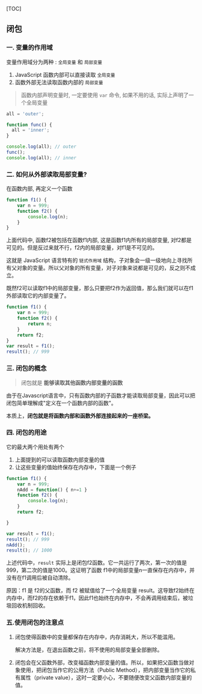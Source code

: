 [TOC]



## 闭包



### 一. 变量的作用域

变量作用域分为两种 : `全局变量` 和 `局部变量`

1. JavaScript 函数内部可以直接读取 `全局变量` 
2. 函数外部无法读取函数内部的 `局部变量`

> 函数内部声明变量时, 一定要使用 `var` 命令, 如果不用的话, 实际上声明了一个全局变量

```javascript
all = 'outer';

function func() {
  all = 'inner';
}

console.log(all); // outer
func();
console.log(all); // inner
```



### 二. 如何从外部读取局部变量?

在函数内部, 再定义一个函数

```JavaScript
function f1() {
    var n = 999;
    function f2() {
        console.log(n);
    }
}
```

上面代码中, 函数f2被包括在函数f1内部, 这是函数f1内所有的局部变量, 对f2都是可见的。但是反过来就不行，f2内的局部变量，对f1是不可见的。

这就是 JavaScript 语言特有的 `链式作用域` 结构，子对象会一级一级地向上寻找所有父对象的变量。所以父对象的所有变量，对子对象来说都是可见的，反之则不成立。

既然f2可以读取f1中的局部变量，那么只要把f2作为返回值，那么我们就可以在f1外部读取它的内部变量了。

```JavaScript
function f1() {
    var n = 999;
    function f2() {
        return n;
    }
    return f2;
}
var result = f1();
result(); // 999
```



### 三. 闭包的概念

> 闭包就是 **能够读取其他函数内部变量的函数**

由于在Javascript语言中，只有函数内部的子函数才能读取局部变量，因此可以把闭包简单理解成"定义在一个函数内部的函数"。

本质上，**闭包就是将函数内部和函数外部连接起来的一座桥梁。**



### 四. 闭包的用途

它的最大两个用处有两个

1. 上面提到的可以读取函数内部变量的值
2. 让这些变量的值始终保存在内存中，下面是一个例子

```JavaScript
function f1() {
    var n = 999;
    nAdd = function() { n+=1 }
    function f2() {
        console.log(n);
    }
    return f2;

}

var result = f1();
result(); // 999
nAdd();
result(); // 1000
```

上述代码中，`result` 实际上是闭包f2函数。它一共运行了两次，第一次的值是999，第二次的值是1000。这证明了函数 f1中的局部变量n一直保存在内存中，并没有在f1调用后被自动清除。

原因：f1 是 f2的父函数，而 f2 被赋值给了一个全局变量 result。这导致f2始终在内存中，而f2的存在依赖于f1，因此f1也始终在内存中，不会再调用结束后，被垃圾回收机制回收。



### 五.使用闭包的注意点

1. 闭包使得函数中的变量都保存在内存中，内存消耗大，所以不能滥用。

   解决方法是，在退出函数之前，将不使用的局部变量全部删除。

2. 闭包会在父函数外部，改变福函数内部变量的值。所以，如果把父函数当做对象使用，把闭包当作它的公用方法（Public Method），把内部变量当作它的私有属性（private value），这时一定要小心，不要随便改变父函数内部变量的值。



